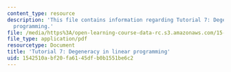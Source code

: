 ```yaml
---
content_type: resource
description: 'This file contains information regarding Tutorial 7: Degeneracy in linear
  programming.'
file: /media/https%3A/open-learning-course-data-rc.s3.amazonaws.com/15-053-optimization-methods-in-management-science-spring-2013/1542510abf20fa6145dfb0b1551be6c2_MIT15_053S13_tut07.pdf
file_type: application/pdf
resourcetype: Document
title: 'Tutorial 7: Degeneracy in linear programming'
uid: 1542510a-bf20-fa61-45df-b0b1551be6c2
---
```

